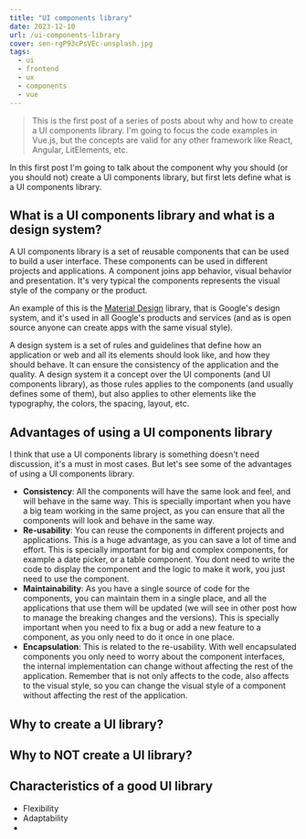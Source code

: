 ```yaml
---
title: "UI components library"
date: 2023-12-10
url: /ui-components-library
cover: sen-rgP93cPsVEc-unsplash.jpg
tags:
  - ui
  - frontend
  - ux
  - components
  - vue
---
```


> This is the first post of a series of posts about why and how to create a UI components library. I'm going to focus the code examples in Vue.js, but the concepts are valid for any other framework like React, Angular, LitElements, etc.

In this first post I'm going to talk about the component why you should (or you should not) create a UI components library, but first lets define what is a UI components library.

## What is a UI components library and what is a design system?

A UI components library is a set of reusable components that can be used to build a user interface. These components can be used in different projects and applications. A component joins app behavior, visual behavior and presentation. It's very typical the components represents the visual style of the company or the product.

An example of this is the [Material Design](https://material.io/design) library, that is Google's design system, and it's used in all Google's products and services (and as is open source anyone can create apps with the same visual style).

A design system is a set of rules and guidelines that define how an application or web and all its elements should look like, and how they should behave. It can ensure the consistency of the application and the quality. A design system it a concept over the UI components (and UI components library), as those rules applies to the components (and usually defines some of them), but also applies to other elements like the typography, the colors, the spacing, layout, etc. 

## Advantages of using a UI components library
I think that use a UI components library is something doesn't need discussion, it's a must in most cases. But let's see some of the advantages of using a UI components library.

* **Consistency**: All the components will have the same look and feel, and will behave in the same way. This is specially important when you have a big team working in the same project, as you can ensure that all the components will look and behave in the same way.
* **Re-usability**: You can reuse the components in different projects and applications. This is a huge advantage, as you can save a lot of time and effort. This is specially important for big and complex components, for example a date picker, or a table component. You dont need to write the code to display the component and the logic to make it work, you just need to use the component.
* **Maintainability**: As you have a single source of code for the components, you can maintain them in a single place, and all the applications that use them will be updated (we will see in other post how to manage the breaking changes and the versions). This is specially important when you need to fix a bug or add a new feature to a component, as you only need to do it once in one place.
* **Encapsulation**: This is related to the re-usability. With well encapsulated components you only need to worry about the component interfaces, the internal implementation can change without affecting the rest of the application. Remember that is not only affects to the code, also affects to the visual style, so you can change the visual style of a component without affecting the rest of the application.




## Why to create a UI library?



## Why to NOT create a UI library?



## Characteristics of a good UI library

- Flexibility
- Adaptability
- 

